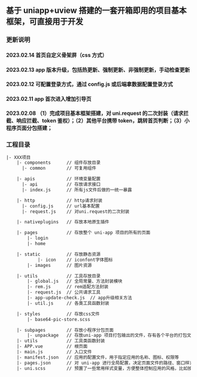 ## 基于 uniapp+uview 搭建的一套开箱即用的项目基本框架，可直接用于开发

### 更新说明

#### 2023.02.14 首页自定义骨架屏（css 方式）

#### 2023.02.13 app 版本升级，包括热更新、强制更新、非强制更新，手动检查更新

#### 2023.02.12 可配置登录方式，通过 config.js 或后端拿数据配置登录方式

#### 2023.02.11 app 首次进入增加引导页

#### 2023.02.08 （1）完成项目基本框架搭建，对 uni.request 的二次封装（请求拦截、响应拦截、token 鉴权）；（2）其他平台携带 token，跳转首页判断；（3）小程序页面分包搭建；

### 工程目录

```XML
|- XXX项目
    |- components      // 组件存放目录
      |- common        // 可复用组件

    |- apis            // 环境变量配置
      |- api           // 存放请求接口
      |- index.js      // 所有js文件后做的一统一暴露

    |- http            // http请求封装
      |- config.js     // url基本配置
      |- request.js    // 对uni.request的二次封装

    |- nativeplugins   // 存放本地原生插件

    |- pages           // 存放整个 uni-app 项目的所有的页面
        |- login
        |- home

    |- static          // 存放静态资源
            |- icon    // iconfont字体图标
        |- images      // 图片资源

    |- utils           // 工具存放目录
        |- global.js   // 全局常量、方法封装模块
        |- rem.js      // rem适配方法封装
        |- request.js  // 公共请求工具
        |- app-update-check.js  // app升级相关方法
        |- util.js     // 各类工具函数封装

    |- styles          // 存放css文件
        |- base64-pic-store.scss

    |- subpages        // 存放小程序分包页面
        |- unpackage   // 存放uni-app 项目打包输出的文件，存有各个平台的打包文件
    |- utils           // 工具类函数封装
    |- APP.vue         // 根页面
    |- main.js         // 入口文件
    |- manifest.json   // 应用的配置文件，用于指定应用的名称、图标、权限等
    |- pages.json      // 对 uni-app 进行全局配置，决定页面文件的路径、窗口样式、原生的导航栏、底部的原生tabbar等
    |- uni.scss        // 预置了一些常用样式变量，方便整体控制应用的风格，比如按钮颜色、边框风格
```
